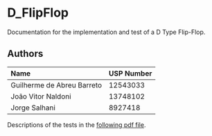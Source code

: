 # D_FlipFlop
Documentation for the implementation and test of a D Type Flip-Flop.

## Authors

|Name | USP Number |
| :--- | :--- |
| Guilherme de Abreu Barreto | 12543033 |
| João Vitor Naldoni | 13748102 |
| Jorge Salhani | 8927418 |

Descriptions of the tests in the [following pdf file](https://github.com/de-abreu/D_FlipFlop/blob/main/RELAT%C3%93RIO%20-%2020_08_2024.pdf).

